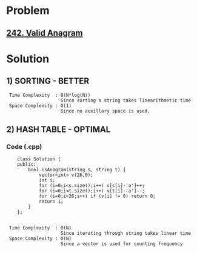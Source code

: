 # Problem

## [242. Valid Anagram](https://leetcode.com/problems/valid-anagram/)


# Solution 

## 1) SORTING - BETTER

    
   
     Time Complexity  : O(N*log(N)) 
                        Since sorting a string takes linearithmetic time
     Space Complexity : O(1)
                        Since no auxillary space is used.
        

## 2) HASH TABLE - OPTIMAL

        
   ### Code (.cpp)
   
        class Solution {
        public:
            bool isAnagram(string s, string t) {
                vector<int> v(26,0);
                int i;
                for (i=0;i<s.size();i++) v[s[i]-'a']++;
                for (i=0;i<t.size();i++) v[t[i]-'a']--;
                for (i=0;i<26;i++) if (v[i] != 0) return 0;
                return 1;
            }
        };
     
     
     Time Complexity  : O(N) 
                        Since iterating through string takes linear time
     Space Complexity : O(N)
                        Since a vector is used for counting frequency 
        
